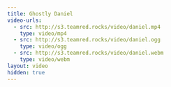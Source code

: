 ```yaml
---
title: Ghostly Daniel
video-urls: 
  - src: http://s3.teamred.rocks/video/daniel.mp4
    type: video/mp4
  - src: http://s3.teamred.rocks/video/daniel.ogg
    type: video/ogg
  - src: http://s3.teamred.rocks/video/daniel.webm
    type: video/webm
layout: video
hidden: true
---
```

